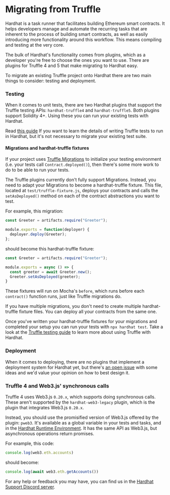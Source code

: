 # Migrating from Truffle


Hardhat is a task runner that facilitates building Ethereum smart contracts. It helps developers manage and automate the recurring tasks that are inherent to the process of building smart contracts, as well as easily introducing more functionality around this workflow. This means compiling and testing at the very core.

The bulk of Hardhat's functionality comes from plugins, which as a developer you're free to choose the ones you want to use. There are plugins for Truffle 4 and 5 that make migrating to Hardhat easy.



To migrate an existing Truffle project onto Hardhat there are 
two main things to consider: testing and deployment.

### Testing

When it comes to unit tests, there are two Hardhat plugins 
that support the Truffle testing APIs: `hardhat-truffle4` and `hardhat-truffle5`. 
Both plugins support Solidity 4+. Using these you can run your existing tests with Hardhat.

Read [this guide](./truffle-testing.md) If you want to learn the details of writing Truffle tests to run in Hardhat, but it's not necessary to migrate your existing test suite.

#### Migrations and hardhat-truffle fixtures

If your project uses [Truffle Migrations](https://www.trufflesuite.com/docs/truffle/getting-started/running-migrations) to initialize your testing environment (i.e. your tests call `Contract.deployed()`), then there's some more work to do to be able to run your tests.

The Truffle plugins currently don't fully support Migrations. 
Instead, you need to adapt your Migrations to become a hardhat-truffle fixture.
This file, located at `test/truffle-fixture.js`, deploys your contracts
and calls the `setAsDeployed()` method on each of the contract abstractions 
you want to test.

For example, this migration:

```js
const Greeter = artifacts.require("Greeter");

module.exports = function(deployer) {
  deployer.deploy(Greeter);
};

```

should become this hardhat-truffle fixture:

```js
const Greeter = artifacts.require("Greeter");

module.exports = async () => {
  const greeter = await Greeter.new();
  Greeter.setAsDeployed(greeter);
}
```

These fixtures will run on Mocha's `before`, which runs before each `contract()` function runs, just like Truffle migrations do.

If you have multiple migrations, you don't need to create multiple 
hardhat-truffle fixture files. You can deploy all your contracts from the same one.

Once you've written your hardhat-truffle fixtures for your migrations and completed your setup you can run your tests
with `npx hardhat test`. Take a look at the [Truffle testing guide](/guides/truffle-testing.md) to learn more about using Truffle with Hardhat.

### Deployment

When it comes to deploying, there are no plugins that implement a deployment system for Hardhat yet, but there's [an open issue](https://github.com/nomiclabs/hardhat/issues/381) with some ideas and we'd value your opinion on how to best design it.

### Truffle 4 and Web3.js' synchronous calls

Truffle 4 uses Web3.js `0.20.x`, which supports doing synchronous calls. 
These aren't supported by the `hardhat-web3-legacy` plugin, which is the plugin that integrates Web3.js `0.20.x`.

Instead, you should use the promisified version of Web3.js offered by the plugin: `pweb3`. It's available
as a global variable in your tests and tasks, and in the [Hardhat Runtime Environment](../advanced/hardhat-runtime-environment.md).
It has the same API as Web3.js, but asynchronous operations return promises.

For example, this code:

```js
console.log(web3.eth.accounts)
``` 

should become:

```js
console.log(await web3.eth.getAccounts())
``` 





For any help or feedback you may have, you can find us in the [Hardhat Support Discord server](https://hardhat.org/discord).
